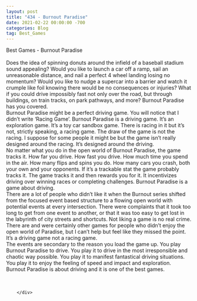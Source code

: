 ```yaml
---
layout: post
title: "434 - Burnout Paradise"
date: 2021-02-22 00:00:00 -700
categories: Blog
tag: Best_Games
---
```


<div class="blog-content">
				<div class="paragraph"><span><span>Best Games - Burnout Paradise</span></span><br><br><span><span>Does the idea of spinning donuts around the infield of a baseball stadium sound appealing? Would you like to launch a car off a ramp, sail an unreasonable distance, and nail a perfect 4 wheel landing losing no momentum? Would you like to nudge a supercar into a barrier and watch it crumple like foil knowing there would be no consequences or injuries? What if you could drive impossibly fast not only over the road, but through buildings, on train tracks, on park pathways, and more? Burnout Paradise has you covered.</span></span><br><span><span>Burnout Paradise might be a perfect driving game. You will notice that I didn&rsquo;t write &lsquo;Racing Game&rsquo;. Burnout Paradise is a driving game. It&rsquo;s an exploration game. It&rsquo;s a toy car sandbox game. There is racing in it but it&rsquo;s not, strictly speaking, a racing game. The draw of the game is not the racing. I suppose for some people it might be but the game isn&rsquo;t really designed around the racing. It&rsquo;s designed around the driving.</span></span><br><span><span>No matter what you do in the open world of Burnout Paradise, the game tracks it. How far you drive. How fast you drive. How much time you spend in the air. How many flips and spins you do. How many cars you crash, both your own and your opponents. If it&rsquo;s a trackable stat the game probably tracks it. The game tracks it and then rewards you for it. It incentivizes driving over winning races or completing challenges. Burnout Paradise is a game about driving.</span></span><br><span><span>There are a lot of people who didn&rsquo;t like it when the Burnout series shifted from the focused event based structure to a flowing open world with potential events at every intersection. There were complaints that it took too long to get from one event to another, or that it was too easy to get lost in the labyrinth of city streets and shortcuts. Not liking a game is no real crime. There are and were certainly other games for people who didn&rsquo;t enjoy the open world of Paradise, but I can&rsquo;t help but feel like they missed the point.</span></span><br><span><span>It&rsquo;s a driving game not a racing game.</span></span><br><span><span>The events are secondary to the reason you load the game up. You play Burnout Paradise to drive. You play it to drive in the most irresponsible and chaotic way possible. You play it to manifest fantastical driving situations. You play it to enjoy the feeling of speed and impact and exploration.</span></span><br><span><span>Burnout Paradise is about driving and it is one of the best games.</span></span><br><br>&#8203;</div>

		</div>
        